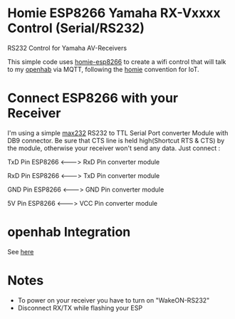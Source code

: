 # Homie ESP8266 Yamaha RX-Vxxxx Control (Serial/RS232)
RS232 Control for Yamaha AV-Receivers

This simple code uses
[homie-esp8266](https://github.com/marvinroger/homie-esp8266) to create a wifi
control that will talk to my [openhab](https://openhab.org/) via
MQTT, following the [homie](https://github.com/marvinroger/homie/tree/master)
convention for IoT.

# Connect ESP8266 with your Receiver

I'm using a simple [max232](https://www.amazon.de/FITYLE-MAX232-Konverter-Modul-USB-Seriell-Konversion-Mehrfarbig/dp/B079RGQTLG/ref=sr_1_11?ie=UTF8&qid=1552064756&sr=8-11) RS232 to TTL Serial Port converter Module with DB9 connector. Be sure that CTS line is held high(Shortcut RTS & CTS) by the module, otherwise your receiver won't send any data.
Just connect :

TxD Pin ESP8266 <---> RxD Pin converter module

RxD Pin ESP8266 <---> TxD Pin converter module

GND Pin ESP8266 <---> GND Pin converter module

5V  Pin ESP8266 <---> VCC Pin converter module

# openhab Integration
See [here](https://community.openhab.org/t/integration-of-older-yamaha-rx-v-av-receivers-rs-232-serial/65204)


# Notes

- To power on your receiver you have to turn on "WakeON-RS232"
- Disconnect RX/TX while flashing your ESP


